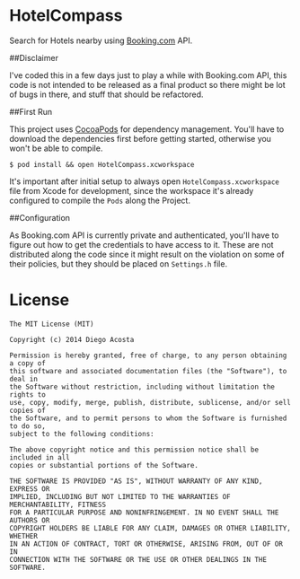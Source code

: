 HotelCompass
============

Search for Hotels nearby using [Booking.com][0] API.

##Disclaimer

I've coded this in a few days just to play a while with Booking.com API, this code is not intended to be released as a final product so there might be lot of bugs in there, and stuff that should be refactored.

##First Run

This project uses [CocoaPods][1] for dependency management. You'll have to download the dependencies first before getting started, otherwise you won't be able to compile. 

    $ pod install && open HotelCompass.xcworkspace

It's important after initial setup to always open `HotelCompass.xcworkspace` file from Xcode for development, since the workspace it's already configured to compile the `Pods` along the Project.

##Configuration

As Booking.com API is currently private and authenticated, you'll have to figure out how to get the credentials to have access to it. These are not distributed along the code since it might result on the violation on some of their policies, but they should be placed on `Settings.h` file.

License
=======

    The MIT License (MIT)
    
    Copyright (c) 2014 Diego Acosta
    
    Permission is hereby granted, free of charge, to any person obtaining a copy of
    this software and associated documentation files (the "Software"), to deal in
    the Software without restriction, including without limitation the rights to
    use, copy, modify, merge, publish, distribute, sublicense, and/or sell copies of
    the Software, and to permit persons to whom the Software is furnished to do so,
    subject to the following conditions:
    
    The above copyright notice and this permission notice shall be included in all
    copies or substantial portions of the Software.
    
    THE SOFTWARE IS PROVIDED "AS IS", WITHOUT WARRANTY OF ANY KIND, EXPRESS OR
    IMPLIED, INCLUDING BUT NOT LIMITED TO THE WARRANTIES OF MERCHANTABILITY, FITNESS
    FOR A PARTICULAR PURPOSE AND NONINFRINGEMENT. IN NO EVENT SHALL THE AUTHORS OR
    COPYRIGHT HOLDERS BE LIABLE FOR ANY CLAIM, DAMAGES OR OTHER LIABILITY, WHETHER
    IN AN ACTION OF CONTRACT, TORT OR OTHERWISE, ARISING FROM, OUT OF OR IN
    CONNECTION WITH THE SOFTWARE OR THE USE OR OTHER DEALINGS IN THE SOFTWARE.
    
[0]: http://www.booking.com/
[1]: http://cocoapods.org/
